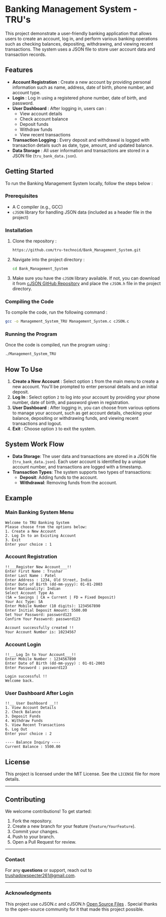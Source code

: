 # Banking Management System - TRU's

This project demonstrate a user-friendly banking application that allows users to create an account, log in, and perform various banking operations such as checking balances, depositing, withdrawing, and viewing recent transactions. The system uses a JSON file to store user account data and transaction records.

## Features

- **Account Registration** : Create a new account by providing personal information such as name, address, date of birth, phone number, and account type.
- **Login** : Log in using a registered phone number, date of birth, and password.
- **User Dashboard** : After logging in, users can :
  - View account details
  - Check account balance
  - Deposit funds
  - Withdraw funds
  - View recent transactions
- **Transaction Logging** : Every deposit and withdrawal is logged with transaction details such as date, type, amount, and updated balance.
- **Data Storage** : All user information and transactions are stored in a JSON file (`tru_bank_data.json`).

## Getting Started

To run the Banking Management System locally, follow the steps below :

### Prerequisites

- A C compiler (e.g., GCC)
- `cJSON` library for handling JSON data (included as a header file in the project)

### Installation

1. Clone the repository :
   ```bash
   https://github.com/tru-technoid/Bank_Management_System.git
   ```
2. Navigate into the project directory :
   ```bash
   cd Bank_Management_System
   ```
3. Make sure you have the `cJSON` library available. If not, you can download it from [cJSON GitHub Repository](https://github.com/DaveGamble/cJSON) and place the `cJSON.h` file in the project directory.

### Compiling the Code

To compile the code, run the following command :
```bash
gcc -o Management_System_TRU Management_System.c cJSON.c
```

### Running the Program

Once the code is compiled, run the program using :
```bash
./Management_System_TRU
```

## How To Use

1. **Create a New Account** : Select option `1` from the main menu to create a new account. You'll be prompted to enter personal details and an initial deposit.
2. **Log In** : Select option `2` to log into your account by providing your phone number, date of birth, and password given in registration.
3. **User Dashboard** : After logging in, you can choose from various options to manage your account, such as get account details, checking your balance, depositing or withdrawing funds, and viewing recent transactions and logout.
4. **Exit** : Choose option `3` to exit the system.

## System Work Flow 

- **Data Storage**: The user data and transactions are stored in a JSON file (`tru_bank_data.json`). Each user account is identified by a unique account number, and transactions are logged with a timestamp.
- **Transaction Types**: The system supports two types of transactions:
  - **Deposit**: Adding funds to the account.
  - **Withdrawal**: Removing funds from the account.

## Example

### Main Banking System Menu

```
Welcome to TRU Banking System
Please choose from the options below:
1. Create a New Account
2. Log In to an Existing Account
3. Exit
Enter your choice : 1
```

### Account Registration

```
!!___Register New Account___!!
Enter First Name : Trushar
Enter Last Name : Patel
Enter Address : 1234, Old Street, India
Enter Date of Birth (dd-mm-yyyy): 01-01-2003
Enter Nationality: Indian
Select Account Type As
(SA = Savings | CA = Current | FD = Fixed Deposit)
Your Acc Type: SA
Enter Mobile Number (10 digits): 1234567890
Enter Initial Deposit Amount: 5500.00
Set Your Password: password123
Confirm Your Password: password123

Account successfully created !!
Your Account Number is: 10234567
```

### Account Login

```
!!___Log In to Your Account___!!
Enter Mobile Number : 1234567890
Enter Date of Birth (dd-mm-yyyy) : 01-01-2003
Enter Password : password123

Login successful !!
Welcome back.
```

### User Dashboard After Login

```
!!__ User Dashboard __!!
1. View Account Details
2. Check Balance
3. Deposit Funds
4. Withdraw Funds
5. View Recent Transactions
6. Log Out
Enter your choice : 2

---- Balance Inquiry ----
Current Balance : 5500.00
```

## License

This project is licensed under the MIT License. See the `LICENSE` file for more details.

---

## Contributing

We welcome contributions! To get started:
1. Fork the repository.
2. Create a new branch for your feature (`feature/YourFeature`).
3. Commit your changes.
4. Push to your branch.
5. Open a Pull Request for review.

---

### Contact

For any **questions** or support, reach out to [trushadowspecter261@gmail.com](mailto:trushadowspecter261@gmail.com).

---

### Acknowledgments

This project use cJSON.c and cJSON.h [Open Source Files](https://github.com/DaveGamble/cJSON) . Special thanks to the open-source community for it that made this project possible.